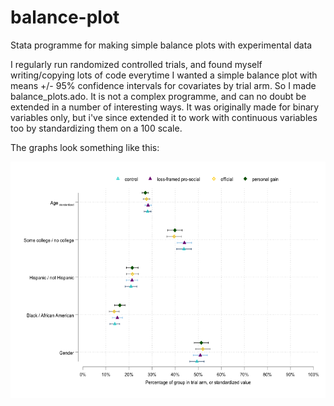 # balance-plot
Stata programme for making simple balance plots with experimental data

I regularly run randomized controlled trials, and found myself writing/copying lots of code everytime I wanted a simple balance plot with means +/- 95% confidence intervals for covariates by trial arm. So I made balance_plots.ado. It is not a complex programme, and can no doubt be extended in a number of interesting ways. It was originally made for binary variables only, but i've since extended it to work with continuous variables too by standardizing them on a 100 scale. 

The graphs look something like this:

![](images/balance_plot.png)
